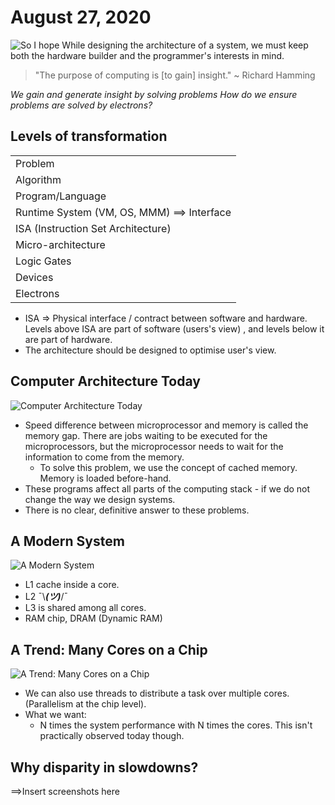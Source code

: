 # August 27, 2020
![So I hope](/static/so_i_hope.png)
While designing the architecture of a system, we must keep both the hardware builder and the programmer's interests in mind.

>"The purpose of computing is [to gain] insight."
>~ Richard Hamming

_We gain and generate insight by solving problems_
_How do we ensure problems are solved by electrons?_

## Levels of transformation
||
|-|
| Problem |
|Algorithm| 
|Program/Language|
|Runtime System (VM, OS, MMM) ==> Interface|
|ISA (Instruction Set Architecture)|
|Micro-architecture|
|Logic Gates|
|Devices|
|Electrons|

- ISA => Physical interface / contract between software and hardware. Levels above ISA are part of software (users's view) , and levels below it are part of hardware.
- The architecture should be designed to optimise user's view.
## Computer Architecture Today
![Computer Architecture Today](/static/comp_arch_today.png)
- Speed difference between microprocessor and memory is called the memory gap. There are jobs waiting to be executed for the microprocessors, but the microprocessor needs to wait for the information to come from the memory. 
	- To solve this problem, we use the concept of cached memory. Memory is loaded before-hand.
- These programs affect all parts of the computing stack - if we do not change the way we design systems.
- There is no clear, definitive answer to these problems.

## A Modern System
![A Modern System](/static/a_modern_system.png)
- L1 cache inside a core. 
- L2 ¯\\___(ツ)___/¯
- L3 is shared among all cores.
- RAM chip, DRAM (Dynamic RAM)

## A Trend: Many Cores on a Chip
![A Trend: Many Cores on a Chip](/static/a_trend.png)
- We can also use threads to distribute a task over multiple cores. (Parallelism at the chip level). 
- What we want:
	- N times the system performance with N times the cores. This isn't practically observed today though.
## Why disparity in slowdowns?
==>Insert screenshots here

